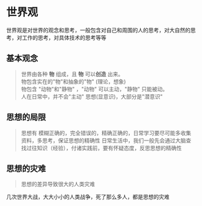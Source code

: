 # 世界观 
世界观是对世界的观念和思考，一般包含对自己和周围的人的思考，对大自然的思考，对工作的思考，对具体技术的思考等等

## 基本观念
> 世界由各种 **物** 组成，且 **物** 可以**创造** 出来。  
> 物包含实在的"物"和抽象的"物" (理论，想象)  
> 物包含 "动物"和"静物" ，"动物" 可以主动，"静物" 只能被动。  
> 人在日常中，并不会"主动" 思想(显意识)，大部分是"潜意识"
## 思想的局限
> 思想有 模糊正确的，完全错误的，精确正确的，日常学习要尽可能多收集资料，多思考，保证思想的精确性
> 日常生活中，我们一般先会通过大脑查找过往知识（经验），付诸实践前，要有怀疑态度，反思思想的精确性

## 思想的灾难
> 思想的差异导致很大的人类灾难

几次世界大战，大大小小的人类战争，死了那么多人，都是思想的灾难
